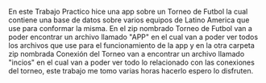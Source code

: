 En este Trabajo Practico hice una app sobre un Torneo de Futbol la cual contiene una base de datos sobre varios equipos de Latino America que use para conformar la misma. En el zip nombrado Torneo de Futbol van a poder encontrar un archivo llamado "APP" en el cual van a poder ver todos los archivos que use para el funcionamiento de la app y en la otra carpeta zip nombrada Conexión del Torneo van a encontrar un archivo llamado "incios" en el cual van a poder ver todo lo relacionado con las conexiones del torneo, este trabajo me tomo varias horas hacerlo espero lo disfruten.
